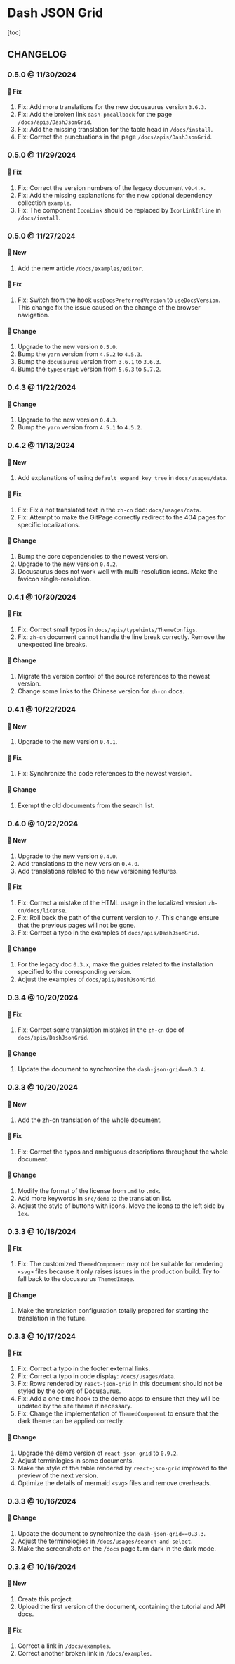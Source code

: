 # Dash JSON Grid

[toc]

## CHANGELOG

### 0.5.0 @ 11/30/2024

#### :wrench: Fix

1. Fix: Add more translations for the new docusaurus version `3.6.3`.
2. Fix: Add the broken link `dash-pmcallback` for the page `/docs/apis/DashJsonGrid`.
3. Fix: Add the missing translation for the table head in `/docs/install`.
4. Fix: Correct the punctuations in the page `/docs/apis/DashJsonGrid`.

### 0.5.0 @ 11/29/2024

#### :wrench: Fix

1. Fix: Correct the version numbers of the legacy document `v0.4.x`.
2. Fix: Add the missing explanations for the new optional dependency collection `example`.
3. Fix: The component `IconLink` should be replaced by `IconLinkInline` in `/docs/install`.

### 0.5.0 @ 11/27/2024

#### :mega: New

1. Add the new article `/docs/examples/editor`.

#### :wrench: Fix

1. Fix: Switch from the hook `useDocsPreferredVersion` to `useDocsVersion`. This change fix the issue caused on the change of the browser navigation.

#### :floppy_disk: Change

1. Upgrade to the new version `0.5.0`.
2. Bump the `yarn` version from `4.5.2` to `4.5.3`.
3. Bump the `docusaurus` version from `3.6.1` to `3.6.3`.
4. Bump the `typescript` version from `5.6.3` to `5.7.2`.

### 0.4.3 @ 11/22/2024

#### :floppy_disk: Change

1. Upgrade to the new version `0.4.3`.
2. Bump the `yarn` version from `4.5.1` to `4.5.2`.

### 0.4.2 @ 11/13/2024

#### :mega: New

1. Add explanations of using `default_expand_key_tree` in `docs/usages/data`.

#### :wrench: Fix

1. Fix: Fix a not translated text in the `zh-cn` doc: `docs/usages/data`.
2. Fix: Attempt to make the GitPage correctly redirect to the 404 pages for specific localizations.

#### :floppy_disk: Change

1. Bump the core dependencies to the newest version.
2. Upgrade to the new version `0.4.2`.
3. Docusaurus does not work well with multi-resolution icons. Make the favicon single-resolution.

### 0.4.1 @ 10/30/2024

#### :wrench: Fix

1. Fix: Correct small typos in `docs/apis/typehints/ThemeConfigs`.
2. Fix: `zh-cn` document cannot handle the line break correctly. Remove the unexpected line breaks.

#### :floppy_disk: Change

1. Migrate the version control of the source references to the newest version.
2. Change some links to the Chinese version for `zh-cn` docs.

### 0.4.1 @ 10/22/2024

#### :mega: New

1. Upgrade to the new version `0.4.1`.

#### :wrench: Fix

1. Fix: Synchronize the code references to the newest version.

#### :floppy_disk: Change

1. Exempt the old documents from the search list.

### 0.4.0 @ 10/22/2024

#### :mega: New

1. Upgrade to the new version `0.4.0`.
2. Add translations to the new version `0.4.0`.
3. Add translations related to the new versioning features.

#### :wrench: Fix

1. Fix: Correct a mistake of the HTML usage in the localized version `zh-cn/docs/license`.
2. Fix: Roll back the path of the current version to `/`. This change ensure that the previous pages will not be gone.
3. Fix: Correct a typo in the examples of `docs/apis/DashJsonGrid`.

#### :floppy_disk: Change

1. For the legacy doc `0.3.x`, make the guides related to the installation specified to the corresponding version.
2. Adjust the examples of `docs/apis/DashJsonGrid`.

### 0.3.4 @ 10/20/2024

#### :wrench: Fix

1. Fix: Correct some translation mistakes in the `zh-cn` doc of `docs/apis/DashJsonGrid`.

#### :floppy_disk: Change

1. Update the document to synchronize the `dash-json-grid==0.3.4`.

### 0.3.3 @ 10/20/2024

#### :mega: New

1. Add the zh-cn translation of the whole document.

#### :wrench: Fix

1. Fix: Correct the typos and ambiguous descriptions throughout the whole document.

#### :floppy_disk: Change

1. Modify the format of the license from `.md` to `.mdx`.
2. Add more keywords in `src/demo` to the translation list.
3. Adjust the style of buttons with icons. Move the icons to the left side by `1ex`.

### 0.3.3 @ 10/18/2024

#### :wrench: Fix

1. Fix: The customized `ThemedComponent` may not be suitable for rendering `<svg>` files because it only raises issues in the production build. Try to fall back to the docusaurus `ThemedImage`.

#### :floppy_disk: Change

1. Make the translation configuration totally prepared for starting the translation in the future.

### 0.3.3 @ 10/17/2024

#### :wrench: Fix

1. Fix: Correct a typo in the footer external links.
2. Fix: Correct a typo in code display: `/docs/usages/data`.
3. Fix: Rows rendered by `react-json-grid` in this document should not be styled by the colors of Docusaurus.
4. Fix: Add a one-time hook to the demo apps to ensure that they will be updated by the site theme if necessary.
5. Fix: Change the implementation of `ThemedComponent` to ensure that the dark theme can be applied correctly.

#### :floppy_disk: Change

1. Upgrade the demo version of `react-json-grid` to `0.9.2`.
2. Adjust terminlogies in some documents.
3. Make the style of the table rendered by `react-json-grid` improved to the preview of the next version.
4. Optimize the details of mermaid `<svg>` files and remove overheads.

### 0.3.3 @ 10/16/2024

#### :floppy_disk: Change

1. Update the document to synchronize the `dash-json-grid==0.3.3`.
2. Adjust the terminologies in `/docs/usages/search-and-select`.
3. Make the screenshots on the `/docs` page turn dark in the dark mode.

### 0.3.2 @ 10/16/2024

#### :mega: New

1. Create this project.
2. Upload the first version of the document, containing the tutorial and API docs.

#### :wrench: Fix

1. Correct a link in `/docs/examples`.
2. Correct another broken link in `/docs/examples`.
